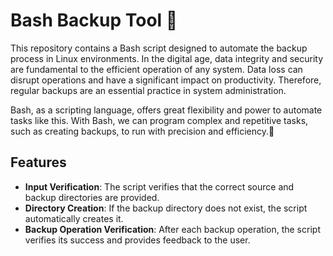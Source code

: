 # Bash Backup Tool 📂

This repository contains a Bash script designed to automate the backup process in Linux environments. In the digital age, data integrity and security are fundamental to the efficient operation of any system. Data loss can disrupt operations and have a significant impact on productivity. Therefore, regular backups are an essential practice in system administration.

Bash, as a scripting language, offers great flexibility and power to automate tasks like this. With Bash, we can program complex and repetitive tasks, such as creating backups, to run with precision and efficiency.🔄

## Features

- **Input Verification**: The script verifies that the correct source and backup directories are provided.
- **Directory Creation**: If the backup directory does not exist, the script automatically creates it.
- **Backup Operation Verification**: After each backup operation, the script verifies its success and provides feedback to the user.


